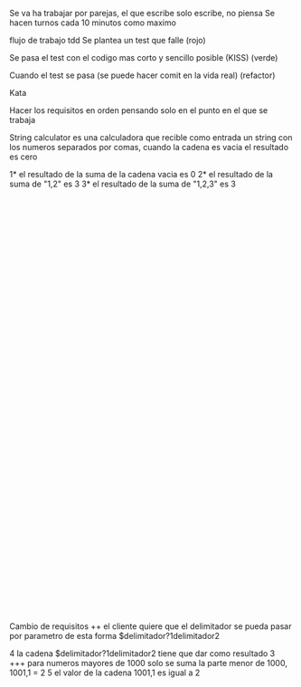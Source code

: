 Se va ha trabajar por parejas, 
el que escribe solo escribe, no piensa
Se hacen turnos cada 10 minutos como maximo

flujo de trabajo tdd
Se plantea un test que falle (rojo)

Se pasa el test con el codigo mas corto y sencillo posible (KISS) (verde)

Cuando el test se pasa (se puede hacer comit en la vida real) (refactor)

Kata

Hacer los requisitos en orden pensando solo en el punto en el que se trabaja

String calculator es una calculadora que recible como entrada un string con los numeros separados por comas, cuando la cadena es vacia el resultado es cero

1* el resultado de la suma de la cadena vacia es 0
2* el resultado de la suma de "1,2" es 3
3* el resultado de la suma de "1,2,3" es 3
<br/>
<br/>
<br/>
<br/>
<br/>
<br/>
<br/>
<br/>
<br/>
<br/>
<br/>
<br/>
<br/>
<br/>
<br/>
<br/>
<br/>
<br/>
<br/>
<br/>
<br/>
<br/>
<br/>
<br/>
<br/>
<br/>
<br/>
<br/>
<br/>
<br/>
<br/>
<br/>
<br/>
<br/>
<br/>
<br/>
<br/>
<br/>
<br/>
<br/>
<br/>
<br/>
<br/>
<br/>
<br/>
<br/>
Cambio de requisitos
++ el cliente quiere que el delimitador se pueda pasar por parametro de esta forma
$delimitador?1delimitador2

4 la cadena $delimitador?1delimitador2 tiene que dar como resultado 3  
+++ para numeros mayores de 1000 solo se suma la parte menor de 1000, 1001,1 = 2
5 el valor de la cadena 1001,1 es igual a 2


